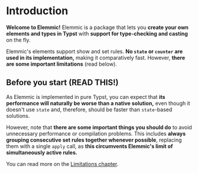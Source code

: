 # Introduction

**Welcome to Elemmic!** Elemmic is a package that lets you **create your own elements and types in Typst** with **support for type-checking and casting** on the fly.

Elemmic's elements support show and set rules. **No `state` or `counter` are used in its implementation,** making it comparatively fast.
However, **there are some important limitations** (read below).

## Before you start (READ THIS!)

As Elemmic is implemented in pure Typst, you can expect that **its performance will naturally be worse than a native solution,**
even though it doesn't use `state` and, therefore, should be faster than `state`-based solutions.

However, note that **there are some important things you should do** to avoid unnecessary performance or compilation problems. This includes **always grouping consecutive set rules together whenever possible**, replacing them with a single `apply` call, as **this circumvents Elemmic's limit of simultaneously active rules.**

You can read more on the [Limitations chapter](./about/limitations.md).
